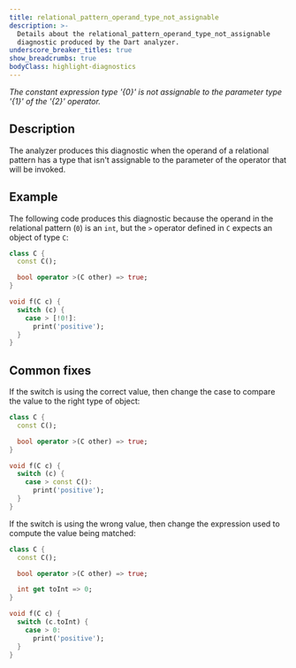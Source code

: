 ```yaml
---
title: relational_pattern_operand_type_not_assignable
description: >-
  Details about the relational_pattern_operand_type_not_assignable
  diagnostic produced by the Dart analyzer.
underscore_breaker_titles: true
show_breadcrumbs: true
bodyClass: highlight-diagnostics
---
```


_The constant expression type '{0}' is not assignable to the parameter type
'{1}' of the '{2}' operator._

## Description

The analyzer produces this diagnostic when the operand of a relational
pattern has a type that isn't assignable to the parameter of the operator
that will be invoked.

## Example

The following code produces this diagnostic because the operand in the
relational pattern (`0`) is an `int`, but the `>` operator defined in `C`
expects an object of type `C`:

```dart
class C {
  const C();

  bool operator >(C other) => true;
}

void f(C c) {
  switch (c) {
    case > [!0!]:
      print('positive');
  }
}
```

## Common fixes

If the switch is using the correct value, then change the case to compare
the value to the right type of object:

```dart
class C {
  const C();

  bool operator >(C other) => true;
}

void f(C c) {
  switch (c) {
    case > const C():
      print('positive');
  }
}
```

If the switch is using the wrong value, then change the expression used to
compute the value being matched:

```dart
class C {
  const C();

  bool operator >(C other) => true;

  int get toInt => 0;
}

void f(C c) {
  switch (c.toInt) {
    case > 0:
      print('positive');
  }
}
```
